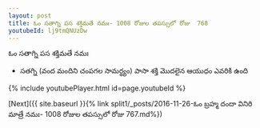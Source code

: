 ```yaml
---
layout: post
title: ఓం సతాగ్ని పస శక్తిమతే నమః- 1008 రోజుల తపస్సులో రోజు  768
youtubeId: lj9tmQNUzDw
---
```

 
 
 ఓం సతాగ్ని పస శక్తిమతే నమః  
 
 -  సతగ్ని (వంద మందిని చంపగల సామర్థ్యం) పాసా శక్తి మొదలైన ఆయుధం ఎవరికి ఉంది 
 
  
 
  
 
 
 
 
 
 


{% include youtubePlayer.html id=page.youtubeId %}
 
[Next]({{ site.baseurl }}{% link  split1/_posts/2016-11-26-ఓం బ్రహ్మ దందా వినిరి మాత్రే నమః- 1008 రోజుల తపస్సులో రోజు  767.md%})
 
